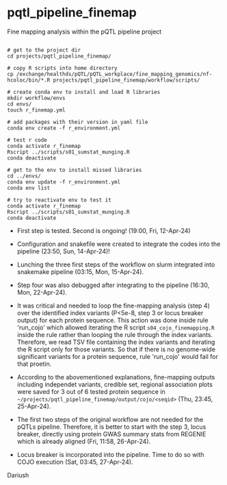 # pqtl_pipeline_finemap
Fine mapping analysis within the pQTL pipeline project

```{bash}

# get to the project dir
cd projects/pqtl_pipeline_finemap/

# copy R scripts into home directory
cp /exchange/healthds/pQTL/pQTL_workplace/fine_mapping_genomics/nf-hcoloc/bin/*.R projects/pqtl_pipeline_finemap/workflow/scripts/

# create conda env to install and load R libraries
mkdir workflow/envs
cd envs/
touch r_finemap.yml

# add packages with their version in yaml file
conda env create -f r_environment.yml

# test r code
conda activate r_finemap
Rscript ../scripts/s01_sumstat_munging.R
conda deactivate

# get to the env to install missed libraries
cd ../envs/
conda env update -f r_environment.yml
conda env list

# try to reactivate env to test it
conda activate r_finemap
Rscript ../scripts/s01_sumstat_munging.R
conda deactivate

```

- First step is tested. Second is ongoing! (19:00, Fri, 12-Apr-24)

- Configuration and snakefile were created to integrate the codes into the pipeline (23:50, Sun, 14-Apr-24)!

- Lunching the three first steps of the workflow on slurm integrated into snakemake pipeline (03:15, Mon, 15-Apr-24).

- Step four was also debugged after integrating to the pipeline (16:30, Mon, 22-Apr-24).

- It was critical and needed to loop the fine-mapping analysis (step 4) over the identified index variants (P<5e-8, step 3 or locus breaker output) for each protein sequence. This action was done inside rule 'run_cojo' which allowed iterating the R script `s04_cojo_finemapping.R` inside the rule rather than looping the rule through the index variants. Therefore, we read TSV file containing the index variants and iterating the R script only for those variants. So that if there is no genome-wide significant variants for a protein sequence, rule 'run_cojo' would fail for that proetin.

- According to the abovementioned explanations, fine-mapping outputs including independet variants, credible set, regional association plots were saved for 3 out of 6 tested protein sequence in `~/projects/pqtl_pipeline_finemap/output/cojo/<seqid>` (Thu, 23:45, 25-Apr-24).

- The first two steps of the original workflow are not needed for the pQTLs pipeline. Therefore, it is better to start with the step 3, locus breaker, directly using protein GWAS summary stats from REGENIE which is already aligned (Fri, 11:58, 26-Apr-24).

- Locus breaker is incorporated into the pipeline. Time to do so with COJO execution (Sat, 03:45, 27-Apr-24).

Dariush
